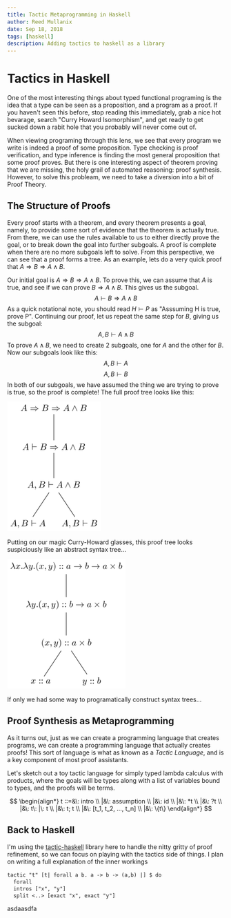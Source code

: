 ```yaml
---
title: Tactic Metaprogramming in Haskell
author: Reed Mullanix
date: Sep 18, 2018
tags: [haskell]
description: Adding tactics to haskell as a library
---
```


# Tactics in Haskell
One of the most interesting things about typed functional programing is the idea that a type can 
be seen as a proposition, and a program as a proof. If you haven't seen this before, stop reading 
this immediately, grab a nice hot bevarage, search "Curry Howard Isomorphism", and get ready to get 
sucked down a rabit hole that you probably will never come out of.

When viewing programing through this lens, we see that every program we write is indeed a proof of some
proposition. Type checking is proof verification, and type inference is finding the most general proposition
that some proof proves. But there is one interesting aspect of theorem proving that we are missing,
the holy grail of automated reasoning: proof synthesis. However, to solve this probleam, we need to take
a diversion into a bit of Proof Theory.

## The Structure of Proofs
Every proof starts with a theorem, and every theorem presents a goal, namely, to provide some sort of evidence that the theorem is actually true.
From there, we can use the rules available to us to either directly prove the goal, or to break down the goal into further subgoals. A proof is
complete when there are no more subgoals left to solve. From this perspective, we can see that a proof forms a tree. As an example, lets do a very
quick proof that $A \Rightarrow B \Rightarrow A \land B$.

Our initial goal is $A \Rightarrow B \Rightarrow A \land B$. To prove this, we
can assume that $A$ is true, and see if we can prove $B \Rightarrow A \land B$.
This gives us the subgoal.
$$A \vdash B \Rightarrow A \land B$$
As a quick notational note, you should read $H \vdash P$ as "Asssuming H is 
true, prove P". Continuing our proof, let us repeat the same step for $B$, 
giving us the subgoal:
$$A,B \vdash A \land B$$
To prove $A \land B$, we need to create 2 subgoals, one for $A$ and the other for $B$. Now our subgoals look like this:
$$A,B \vdash A$$
$$A,B \vdash B$$
In both of our subgoals, we have assumed the thing we are trying to prove is true, so the proof is complete! The full proof tree looks like this:

![](/tikz/proof-tree.png)

Putting on our magic Curry-Howard glasses, this proof tree looks suspiciously like an abstract syntax tree...

![](/tikz/syntax-tree.png)

If only we had some way to programatically construct syntax trees...

## Proof Synthesis as Metaprogramming
As it turns out, just as we can create a programming language that creates programs, we can create a programming language that actually creates proofs! 
This sort of language is what as known as a *Tactic Language*, and is a key component of most proof assistants.
<!-- The main difference between macro-based metaprograming and tactic metaprograming is that macros operate on ASTs, whereas -->
<!-- tactics operate on incomplete proofs. -->

Let's sketch out a toy tactic language for
simply typed lambda calculus with products, where the goals will be types along with a list of variables bound to types, and the proofs will be terms. 

$$
\begin{align*}
    t ::=&\: intro \\
        |&\: assumption \\
        |&\: id \\
        |&\: *t \\
        |&\: ?t \\
        |&\: t\: |\: t \\
        |&\: t; t \\
        |&\: [t_1, t_2, ..., t_n] \\
        |&\: \{t\}
\end{align*}
$$

<!-- The notation $(x:a) \vdash g \triangleright t$ should read as "Given that the variable $x$ has type $a$, prove the goal $g$, and when it is proved, return the term $t$". -->

<!-- With that in mind, the rules for the language are as follows: -->

<!-- - $\\{t\}$: Just acts as parentheses. -->
<!-- - $intro \: H \vdash a \rightarrow b$: Creates a subgoal $H,a \vdash b \triangleright t$, and returns a term $\lambda x.t$ -->
<!-- - $intro \: H \vdash a \times b$: Creates 2 subgoals  -->
<!-- $H \vdash a \triangleright l$ and -->
<!-- $H \vdash b \triangleright r$, and returns $(l,r)$. -->
<!-- - $assumption \: H,(x:a),H' \vdash a$: Creates no subgoals, and returns $x$. -->

<!-- If $intro$ is applied to any other type, or $\text{assumption}$ can't -->
<!-- find a varaible of the proper type, they will fail. -->

<!-- - $id \: H \vdash a$: Creates one subgoal $H \vdash a \triangleright t$,  -->
<!-- and returns $t$. At the moment, this seems super useless, but there is a very good reason for it (Try to guess!). -->
<!-- - $*\{t\}$: Runs a tactic repeatedly until it fails. For example:  -->
<!-- $*\{intro\} \: H \vdash a \rightarrow b \rightarrow c \rightarrow d$ -->
<!-- creates the subgoal $H,(x:a),(y:b),(z:c) \vdash d \triangleright h$ and  -->
<!-- returns $\lambda x. \lambda y. \lambda z. h$. -->

<!-- and will return a term $\lambda x.t$. -->

## Back to Haskell
I'm using the [tactic-haskell](https://github.com/totbwf/tactic-haskell) library here to handle the nitty gritty of proof refinement, so we
can focus on playing with the tactics side of things. I plan on writing a full explanation of the inner workings 

    tactic "t" [t| forall a b. a -> b -> (a,b) |] $ do
      forall
      intros ["x", "y"]
      split <..> [exact "x", exact "y"]


<!-- ```haskell -->
<!-- let t = do -->
<!--   many intro -->

<!-- $( -->
<!-- refine t [t| forall a b. a -> b -> (a,b)|] -->
<!-- ) -->

<!-- ``` -->

asdaasdfa
